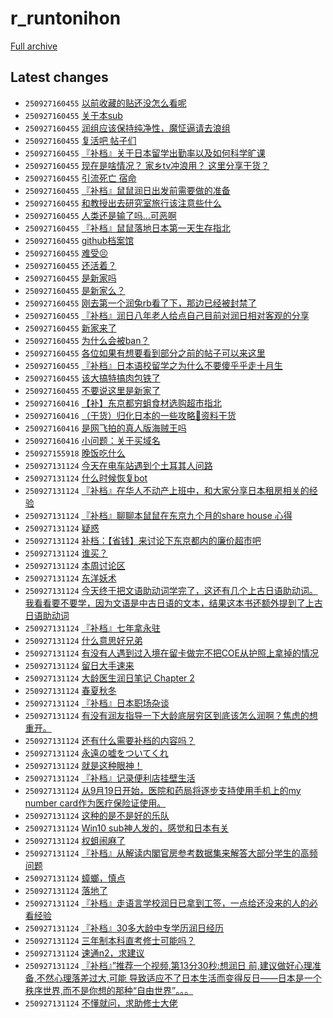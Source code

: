 # r_runtonihon

[Full archive](archive.md)

## Latest changes

- `250927160455` [以前收藏的贴还没怎么看呢](../posts/r_runtonihon/250922170703_1nns9al.md)
- `250927160455` [关于本sub](../posts/r_runtonihon/250922153113_1nnpoe0.md)
- `250927160455` [润组应该保持纯净性，魔怔逼请去浪组](../posts/r_runtonihon/250923022130_1no5lkf.md)
- `250927160455` [复活吧 帖子们](../posts/r_runtonihon/250922160509_1nnql50.md)
- `250927160455` [『补档』关于日本留学出勤率以及如何科学旷课](../posts/r_runtonihon/250923063727_1noa7k0.md)
- `250927160455` [现在是啥情况？ 家乡tv冲浪用？ 这里分享干货？](../posts/r_runtonihon/250923090931_1noch2z.md)
- `250927160455` [引流死亡 宿命](../posts/r_runtonihon/250922170637_1nns8vx.md)
- `250927160455` [『补档』鼠鼠润日出发前需要做的准备](../posts/r_runtonihon/250923063351_1noa5i1.md)
- `250927160455` [和教授出去研究室旅行该注意些什么](../posts/r_runtonihon/250923041038_1no7pzp.md)
- `250927160455` [人类还是输了吗…可恶啊](../posts/r_runtonihon/250922202256_1nnxhkp.md)
- `250927160455` [『补档』鼠鼠落地日本第一天生存指北](../posts/r_runtonihon/250923063453_1noa63a.md)
- `250927160455` [github档案馆](../posts/r_runtonihon/250923133858_1nohntl.md)
- `250927160455` [难受😣](../posts/r_runtonihon/250922203225_1nnxqk4.md)
- `250927160455` [还活着？](../posts/r_runtonihon/250923133352_1nohjbg.md)
- `250927160455` [是新家吗](../posts/r_runtonihon/250922160143_1nnqhqv.md)
- `250927160455` [是新家么？](../posts/r_runtonihon/250923135948_1noi66r.md)
- `250927160455` [刚去第一个润兔rb看了下，那边已经被封禁了](../posts/r_runtonihon/250922192945_1nnw31p.md)
- `250927160455` [『补档』润日八年老人给点自己目前对润日相对客观的分享](../posts/r_runtonihon/250923063836_1noa85m.md)
- `250927160455` [新家来了](../posts/r_runtonihon/250922162635_1nnr5vv.md)
- `250927160455` [为什么会被ban？](../posts/r_runtonihon/250922162039_1nnr043.md)
- `250927160455` [各位如果有想要看到部分之前的帖子可以来这里](../posts/r_runtonihon/250922205042_1nny7ra.md)
- `250927160455` [『补档』日本语校留学之为什么不要傻乎乎走十月生](../posts/r_runtonihon/250923063626_1noa6zf.md)
- `250927160455` [该大搞特搞肉包铁了](../posts/r_runtonihon/250923072228_1noawod.md)
- `250927160455` [不要说这里是新家了](../posts/r_runtonihon/250922163204_1nnrb7i.md)
- `250927160416` [【补】东京都穷蛆食材选购超市指北](../posts/r_runtonihon/250924105737_1np91la.md)
- `250927160416` [（干货）归化日本的一些攻略📁资料干货](../posts/r_runtonihon/250924105120_1np8xql.md)
- `250927160416` [是网飞拍的真人版海贼王吗](../posts/r_runtonihon/250924012733_1nozczx.md)
- `250927160416` [小问题：关于买域名](../posts/r_runtonihon/250924032404_1np1qqw.md)
- `250927155918` [晚饭吃什么](../posts/r_runtonihon/250927150200_1nrxfnf.md)
- `250927131124` [今天在电车站遇到个土耳其人问路](../posts/r_runtonihon/250926074615_1nqv96w.md)
- `250927131124` [什么时候恢复bot](../posts/r_runtonihon/250925141239_1nq7vh3.md)
- `250927131124` [『补档』在华人不动产上班中，和大家分享日本租房相关的经验](../posts/r_runtonihon/250925025545_1npvqss.md)
- `250927131124` [『补档』聊聊本鼠鼠在东京九个月的share house 心得](../posts/r_runtonihon/250925025223_1npvodp.md)
- `250927131124` [疑惑](../posts/r_runtonihon/250926045310_1nqsgwi.md)
- `250927131124` [补档：【省钱】来讨论下东京都内的廉价超市吧](../posts/r_runtonihon/250926055738_1nqtjf2.md)
- `250927131124` [谁买？](../posts/r_runtonihon/250925165201_1nqc0t9.md)
- `250927131124` [本周讨论区](../posts/r_runtonihon/250925173404_1nqd4u6.md)
- `250927131124` [东洋妖术](../posts/r_runtonihon/250927031429_1nrkpyy.md)
- `250927131124` [今天终于把文语助动词学完了，这还有几个上古日语助动词。我看看要不要学，因为文语是中古日语的文本，结果这本书还额外提到了上古日语助动词](../posts/r_runtonihon/250925131422_1nq6g7x.md)
- `250927131124` [『补档』七年拿永驻](../posts/r_runtonihon/250925023054_1npv942.md)
- `250927131124` [什么意思好兄弟](../posts/r_runtonihon/250924134953_1npcnyr.md)
- `250927131124` [有没有人遇到过入境在留卡做完不把COE从护照上拿掉的情况](../posts/r_runtonihon/250926155114_1nr4ydb.md)
- `250927131124` [留日大手速来](../posts/r_runtonihon/250925110129_1nq3pq3.md)
- `250927131124` [大龄医生润日笔记 Chapter 2](../posts/r_runtonihon/250925121541_1nq554z.md)
- `250927131124` [春夏秋冬](../posts/r_runtonihon/250927124749_1nrudq8.md)
- `250927131124` [『补档』日本职场杂谈](../posts/r_runtonihon/250926052718_1nqt1lz.md)
- `250927131124` [有没有润友指导一下大龄底层穷区到底该怎么润啊？焦虑的想重开。](../posts/r_runtonihon/250924144507_1npe23e.md)
- `250927131124` [还有什么需要补档的内容吗？](../posts/r_runtonihon/250926035420_1nqreei.md)
- `250927131124` [永遠の嘘をついてくれ](../posts/r_runtonihon/250926001530_1nqn03r.md)
- `250927131124` [就是这种眼神！](../posts/r_runtonihon/250925180003_1nqdtlr.md)
- `250927131124` [『补档』记录便利店挂壁生活](../posts/r_runtonihon/250925024645_1npvkfs.md)
- `250927131124` [从9月19日开始，医院和药局将逐步支持使用手机上的my number card作为医疗保险证使用。](../posts/r_runtonihon/250926055856_1nqtk4g.md)
- `250927131124` [这种的是不是好的乐队](../posts/r_runtonihon/250926094030_1nqwzrq.md)
- `250927131124` [Win10 sub神人发的，感觉和日本有关](../posts/r_runtonihon/250924155029_1npfs91.md)
- `250927131124` [权蛆闹麻了](../posts/r_runtonihon/250925060300_1npz1wr.md)
- `250927131124` [『补档』从解读内閣官房参考数据集来解答大部分学生的高频问题](../posts/r_runtonihon/250926051506_1nqsu9a.md)
- `250927131124` [蟑螂，慎点](../posts/r_runtonihon/250927110440_1nrsfpy.md)
- `250927131124` [落地了](../posts/r_runtonihon/250926133623_1nr1jxz.md)
- `250927131124` [『补档』走语言学校润日已拿到工签，一点给还没来的人的必看经验](../posts/r_runtonihon/250925024710_1npvkpy.md)
- `250927131124` [『补档』30多大龄中专学历润日经历](../posts/r_runtonihon/250926053903_1nqt8md.md)
- `250927131124` [三年制本科直考修士可能吗？](../posts/r_runtonihon/250927104404_1nrs33r.md)
- `250927131124` [速通n2，求建议](../posts/r_runtonihon/250925065315_1npzu56.md)
- `250927131124` [『补档』”推荐一个视频,第13分30秒:想润日 前,建议做好心理准备,不然心理落差过大,可能 导致适应不了日本生活而变得反日——日本是一个 秩序世界,而不是你想的那种“自由世界”。。。](../posts/r_runtonihon/250925023157_1npv9up.md)
- `250927131124` [不懂就问，求助修士大佬](../posts/r_runtonihon/250925113413_1nq4bbm.md)
